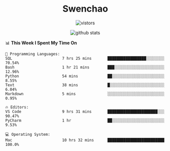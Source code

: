 <h1 align="center">Swenchao</h3>

<p align="center">
  <img src="https://visitor-badge.glitch.me/badge?page_id=Swenchao" alt="vistors" />
</p>

<p align="center">
  <img src="https://github-readme-stats.vercel.app/api?username=Swenchao&count_private=true&show_icons=true&theme=vue-dark&hide_title=true" alt="github stats" />
</p>

<!--START_SECTION:waka-->
📊 **This Week I Spent My Time On** 

```text
💬 Programming Languages: 
SQL                      7 hrs 25 mins       █████████████████░░░░░░░░   70.54% 
Bash                     1 hr 21 mins        ███░░░░░░░░░░░░░░░░░░░░░░   12.96% 
Python                   54 mins             ██░░░░░░░░░░░░░░░░░░░░░░░   8.55% 
Text                     38 mins             █░░░░░░░░░░░░░░░░░░░░░░░░   6.04% 
Markdown                 5 mins              ░░░░░░░░░░░░░░░░░░░░░░░░░   0.95%

🔥 Editors: 
VS Code                  9 hrs 31 mins       ██████████████████████░░░   90.47% 
PyCharm                  1 hr                ██░░░░░░░░░░░░░░░░░░░░░░░   9.53%

💻 Operating System: 
Mac                      10 hrs 32 mins      █████████████████████████   100.0%

```


<!--END_SECTION:waka-->
